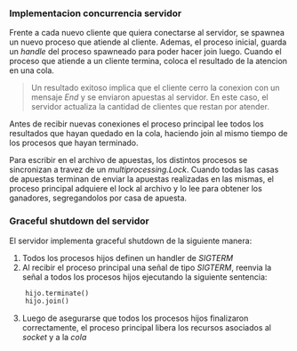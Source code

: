 ### Implementacion concurrencia servidor

Frente a cada nuevo cliente que quiera conectarse al servidor, se spawnea un nuevo proceso que atiende al cliente. Ademas, el proceso inicial, guarda un *handle* del proceso spawneado para poder hacer join luego. 
Cuando el proceso que atiende a un cliente termina, coloca el resultado de la atencion en una cola. 

> Un resultado exitoso implica que el cliente cerro la conexion con un mensaje *End* y se enviaron apuestas al servidor. En este caso, el servidor actualiza la cantidad de clientes que restan por atender.

Antes de recibir nuevas conexiones el proceso principal lee todos los resultados que hayan quedado en la cola, haciendo join al mismo tiempo de los procesos que hayan terminado.

Para escribir en el archivo de apuestas, los distintos procesos se sincronizan a travez de un *multiprocessing.Lock*.
Cuando todas las casas de apuestas terminan de enviar la apuestas realizadas en las mismas, el proceso principal adquiere el lock al archivo y lo lee para obtener los ganadores, segregandolos por casa de apuesta.


### Graceful shutdown del servidor

El servidor implementa graceful shutdown de la siguiente manera:

1. Todos los procesos hijos definen un handler de *SIGTERM*
2. Al recibir el proceso principal una señal de tipo *SIGTERM*, reenvia la señal a todos los procesos hijos ejecutando la siguiente sentencia:

```python
    hijo.terminate()
    hijo.join()
```

3. Luego de asegurarse que todos los procesos hijos finalizaron correctamente, el proceso principal libera los recursos asociados al *socket* y a la *cola*
